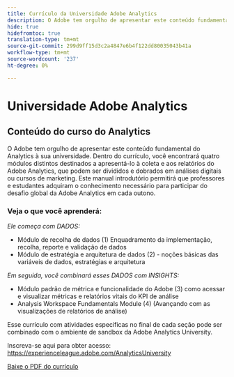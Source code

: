 ```yaml
---
title: Currículo da Universidade Adobe Analytics
description: O Adobe tem orgulho de apresentar este conteúdo fundamental do Analytics à sua universidade. Dentro do currículo, você encontrará quatro módulos distintos destinados a apresentá-lo à coleta e aos relatórios do Adobe Analytics, que podem ser divididos e dobrados em análises digitais ou cursos de marketing. Este manual introdutório permitirá que professores e estudantes adquiram o conhecimento necessário para participar do desafio global da Adobe Analytics em cada outono.
hide: true
hidefromtoc: true
translation-type: tm+mt
source-git-commit: 299d9ff15d3c2a4847e6b4f122dd80035043b41a
workflow-type: tm+mt
source-wordcount: '237'
ht-degree: 0%

---
```




# Universidade Adobe Analytics

## Conteúdo do curso do Analytics

O Adobe tem orgulho de apresentar este conteúdo fundamental do Analytics à sua universidade. Dentro do currículo, você encontrará quatro módulos distintos destinados a apresentá-lo à coleta e aos relatórios do Adobe Analytics, que podem ser divididos e dobrados em análises digitais ou cursos de marketing. Este manual introdutório permitirá que professores e estudantes adquiram o conhecimento necessário para participar do desafio global da Adobe Analytics em cada outono.

### Veja o que você aprenderá:

*Ele começa com DADOS:*

* Módulo de recolha de dados (1) Enquadramento da implementação, recolha, reporte e validação de dados
* Módulo de estratégia e arquitetura de dados (2) - noções básicas das variáveis de dados, estratégias e arquitetura

*Em seguida, você combinará esses DADOS com INSIGHTS:*

* Módulo padrão de métrica e funcionalidade do Adobe (3) como acessar e visualizar métricas e relatórios vitais do KPI de análise
* Analysis Workspace Fundamentals Module (4) (Avançando com as visualizações de relatórios de análise)

Esse currículo com atividades específicas no final de cada seção pode ser combinado com o ambiente de sandbox da Adobe Analytics University.

Inscreva-se aqui para obter acesso: https://experienceleague.adobe.com/AnalyticsUniversity


[Baixe o PDF do currículo](assets/Adobe-Analytics-Curriculum_2021.pdf)
